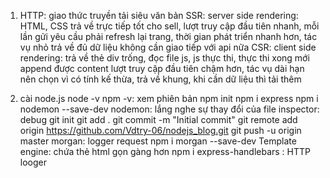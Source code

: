 1. HTTP: giao thức truyền tải siêu văn bản
SSR: server side rendering: HTML, CSS trả về trực tiếp
    tốt cho sell, lượt truy cập đầu tiên nhanh, mỗi lần gửi yêu cầu phải refresh lại trang, thời gian phát triển nhanh hơn, tác vụ nhỏ
    trả về đủ dữ liệu không cần giao tiếp với api nữa
CSR: client side rendering: trả về thẻ div trống, đọc file js, js thực thi, thực thi xong mới append được content
    lượt truy cập đầu tiên chậm hơn, tác vụ dài hạn nên chọn vì có tính kế thừa, trả về khung, khi cần dữ liệu thì tải thêm

2. cài node.js
node -v npm -v: xem phiên bản
npm init
npm i express
npm i nodemon --save-dev
nodemon: lắng nghe sự thay đổi của file
inspector: debug
git init
git add .
git commit -m "Initial commit"
git remote add origin https://github.com/Vdtry-06/nodejs_blog.git
git push -u origin master
morgan: logger request
npm i morgan --save-dev
Template engine: chứa thẻ html gọn gàng hơn
npm i express-handlebars : HTTP looger

